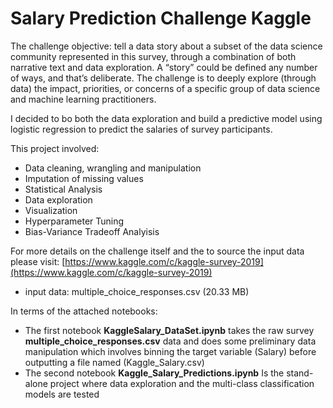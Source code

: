 # Salary Prediction Challenge Kaggle

The challenge objective: tell a data story about a subset of the data science community represented in this survey, through a combination of both narrative text and data exploration. A “story” could be defined any number of ways, and that’s deliberate. The challenge is to deeply explore (through data) the impact, priorities, or concerns of a specific group of data science and machine learning practitioners. 

I decided to bo both the data exploration and build a predictive model using logistic regression to predict the salaries of survey participants.

This project involved:
- Data cleaning, wrangling and manipulation
- Imputation of missing values 
- Statistical Analysis 
- Data exploration
- Visualization
- Hyperparameter Tuning
- Bias-Variance Tradeoff Analyisis

For more details on the challenge itself and the to source the input data please visit: [https://www.kaggle.com/c/kaggle-survey-2019](https://www.kaggle.com/c/kaggle-survey-2019)
  - input data: multiple_choice_responses.csv (20.33 MB)

In terms of the attached notebooks:
- The first notebook **KaggleSalary_DataSet.ipynb** takes the raw survey **multiple_choice_responses.csv** data and does some preliminary data manipulation which involves binning the target variable (Salary) before outputting a file named (Kaggle_Salary.csv)
- The second notebook **Kaggle_Salary_Predictions.ipynb** Is the stand-alone project where data exploration and the multi-class classification models are tested


